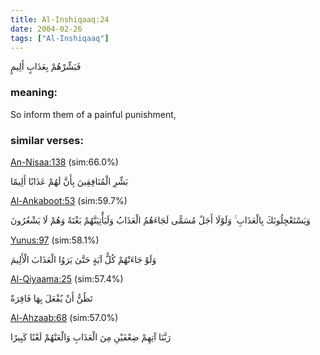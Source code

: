 ```yaml
---
title: Al-Inshiqaaq:24
date: 2004-02-26
tags: ["Al-Inshiqaaq"]
---
```

فَبَشِّرْهُمْ بِعَذَابٍ أَلِيمٍ
### meaning: 
So inform them of a painful punishment,
### similar verses: 

[An-Nisaa:138](/4/138) (sim:66.0%)

بَشِّرِ الْمُنَافِقِينَ بِأَنَّ لَهُمْ عَذَابًا أَلِيمًا

[Al-Ankaboot:53](/29/53) (sim:59.7%)

وَيَسْتَعْجِلُونَكَ بِالْعَذَابِ ۚ وَلَوْلَا أَجَلٌ مُسَمًّى لَجَاءَهُمُ الْعَذَابُ وَلَيَأْتِيَنَّهُمْ بَغْتَةً وَهُمْ لَا يَشْعُرُونَ

[Yunus:97](/10/97) (sim:58.1%)

وَلَوْ جَاءَتْهُمْ كُلُّ آيَةٍ حَتَّىٰ يَرَوُا الْعَذَابَ الْأَلِيمَ

[Al-Qiyaama:25](/75/25) (sim:57.4%)

تَظُنُّ أَنْ يُفْعَلَ بِهَا فَاقِرَةٌ

[Al-Ahzaab:68](/33/68) (sim:57.0%)

رَبَّنَا آتِهِمْ ضِعْفَيْنِ مِنَ الْعَذَابِ وَالْعَنْهُمْ لَعْنًا كَبِيرًا
